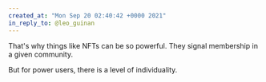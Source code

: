 ```yaml
---
created_at: "Mon Sep 20 02:40:42 +0000 2021"
in_reply_to: @leo_guinan
---
```


That's why things like NFTs can be so powerful. They signal membership in a given community.

But for power users, there is a level of individuality.
